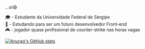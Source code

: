 ...oi:smile:

:mortar_board: - Estudante da Universidade Federal de Sergipe<br>
:hammer: - Estudando para ser um futuro desenvolvedor Front-end<br>
:video_game: - jogador quase profissional de counter-strike nas horas vagas

[![Anurag's GitHub stats](https://github-readme-stats.vercel.app/api?Gabriel-lotto=anuraghazra)](https://github.com/anuraghazra/github-readme-stats)
